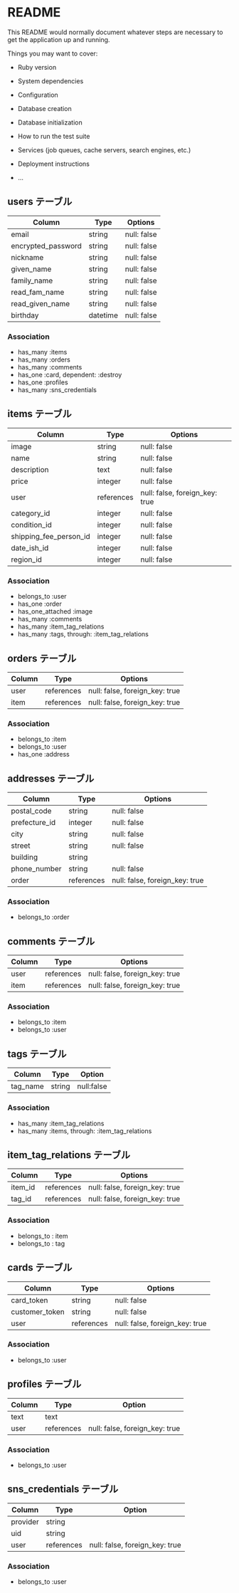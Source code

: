 # README

This README would normally document whatever steps are necessary to get the
application up and running.

Things you may want to cover:

* Ruby version

* System dependencies

* Configuration

* Database creation

* Database initialization

* How to run the test suite

* Services (job queues, cache servers, search engines, etc.)

* Deployment instructions

* ...
## users テーブル
|     Column       |  Type    |   Options   |
| ---------------- | -------- | ----------- |
|      email       | string   | null: false |
|encrypted_password| string   | null: false |
|    nickname      | string   | null: false |
|    given_name    | string   | null: false |
|   family_name    | string   | null: false |
|  read_fam_name   | string   | null: false |
|  read_given_name | string   | null: false |
|    birthday      | datetime | null: false |
### Association
- has_many :items
- has_many :orders
- has_many :comments
- has_one :card, dependent: :destroy
- has_one :profiles
- has_many :sns_credentials
## items テーブル

|       Column             |  Type      | Options                        |
| ------------------------ | ---------- | ------------------------------ |
|        image             |   string   | null: false                    |
|        name              |   string   | null: false                    |
|     description          |    text    | null: false                    |
|         price            |  integer   | null: false                    |
|         user             | references | null: false, foreign_key: true |
|      category_id         |   integer  | null: false                    |
|     condition_id         |   integer  | null: false                    |
| shipping_fee_person_id   |   integer  | null: false                    |
|       date_ish_id        |   integer  | null: false                    |
|        region_id         |   integer  | null: false                    |
### Association

- belongs_to :user
- has_one :order
- has_one_attached :image
- has_many :comments
- has_many :item_tag_relations
- has_many :tags, through: :item_tag_relations
## orders テーブル

| Column | Type       | Options                        |
| ------ | ---------- | ------------------------------ |
| user   | references | null: false, foreign_key: true |
| item   | references | null: false, foreign_key: true |
### Association

- belongs_to :item
- belongs_to :user
- has_one :address

## addresses テーブル

| Column       | Type       | Options                        |
| ------------ | ---------- | ------------------------------ |
| postal_code  | string     | null: false                    |
| prefecture_id   | integer    | null: false                    |
| city         | string     | null: false                    |
| street       | string     | null: false                    |
| building     | string     |                                |
| phone_number | string     | null: false                    |
| order        | references | null: false, foreign_key: true |
### Association

- belongs_to :order

## comments テーブル

| Column | Type       | Options                        |
| ------ | ---------- | ------------------------------ |
| user   | references | null: false, foreign_key: true |
| item   | references | null: false, foreign_key: true |
### Association

- belongs_to :item
- belongs_to :user

## tags テーブル

| Column   | Type       | Option     |
| -------- | ---------- | ---------- |
| tag_name |   string   | null:false |
### Association

- has_many :item_tag_relations
- has_many :items, through: :item_tag_relations

## item_tag_relations テーブル

| Column | Type       | Options                        |
| ------ | ---------- | ------------------------------ |
| item_id| references | null: false, foreign_key: true |
| tag_id | references | null: false, foreign_key: true |
### Association

- belongs_to : item
- belongs_to : tag

## cards テーブル

| Column         | Type       | Options                        |
| -------------- | ---------- | ------------------------------ |
| card_token     | string     | null: false                    |
| customer_token | string     | null: false                    |
| user           | references | null: false, foreign_key: true |
### Association

- belongs_to :user

## profiles テーブル

| Column           | Type     | Option                         |
| -------------- | ---------- | ------------------------------ |
| text           |   text     |                                |
| user           | references | null: false, foreign_key: true |
### Association

- belongs_to :user

## sns_credentials テーブル

| Column           | Type     | Option                         |
| -------------- | ---------- | ------------------------------ |
| provider       |   string   |                                |
| uid            |   string   |                                |
| user           | references | null: false, foreign_key: true |
### Association

- belongs_to :user